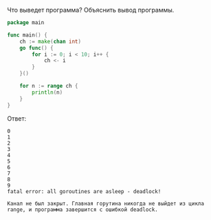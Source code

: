 Что выведет программа? Объяснить вывод программы.

```go
package main

func main() {
	ch := make(chan int)
	go func() {
		for i := 0; i < 10; i++ {
			ch <- i
		}
	}()

	for n := range ch {
		println(n)
	}
}
```

Ответ:
```
0
1
2
3
4
5
6
7
8
9
fatal error: all goroutines are asleep - deadlock!

Канал не был закрыт. Главная горутина никогда не выйдет из цикла range, и программа завершится с ошибкой deadlock.
```